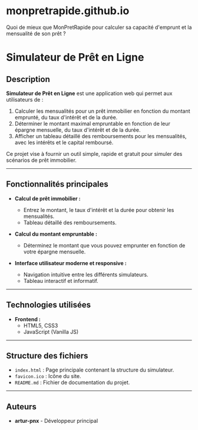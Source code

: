# monpretrapide.github.io
Quoi de mieux que MonPretRapide pour calculer sa capacité d'emprunt et la mensualité de son prêt ?
# Simulateur de Prêt en Ligne

## Description
**Simulateur de Prêt en Ligne** est une application web qui permet aux utilisateurs de :
1. Calculer les mensualités pour un prêt immobilier en fonction du montant emprunté, du taux d'intérêt et de la durée.
2. Déterminer le montant maximal empruntable en fonction de leur épargne mensuelle, du taux d'intérêt et de la durée.
3. Afficher un tableau détaillé des remboursements pour les mensualités, avec les intérêts et le capital remboursé.

Ce projet vise à fournir un outil simple, rapide et gratuit pour simuler des scénarios de prêt immobilier.

---

## Fonctionnalités principales
- **Calcul de prêt immobilier :**
  - Entrez le montant, le taux d'intérêt et la durée pour obtenir les mensualités.
  - Tableau détaillé des remboursements.
  
- **Calcul du montant empruntable :**
  - Déterminez le montant que vous pouvez emprunter en fonction de votre épargne mensuelle.

- **Interface utilisateur moderne et responsive :**
  - Navigation intuitive entre les différents simulateurs.
  - Tableau interactif et informatif.

---

## Technologies utilisées
- **Frontend :**
  - HTML5, CSS3
  - JavaScript (Vanilla JS)
    
---

## Structure des fichiers
- `index.html` : Page principale contenant la structure du simulateur.
- `favicon.ico` : Icône du site.
- `README.md` : Fichier de documentation du projet.

---

## Auteurs
- **artur-pnx** - Développeur principal

